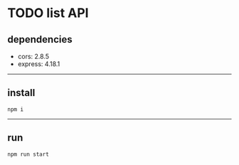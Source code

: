 # TODO list API

## dependencies

- cors: 2.8.5
- express: 4.18.1

---

## install

```
npm i
```

---

## run

```
npm run start
```


